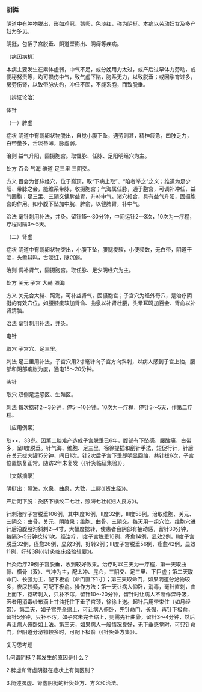 ### 阴挺

阴道中有肿物脱出，形如鸡冠、鹅卵，色淡红，称为阴挺。本病以劳动妇女及多产妇为多见。

阴挺，包括子宫脱垂、阴道壁膨出、阴痔等疾病。

〔病因病机〕

本病主要发生在素体虚弱，中气不足，或分娩用力太过，或产后过早体力劳动，或便秘努责等，均可损伤中气，致气虚下陷，胞系无力，以致脱垂；或因孕育过多，房劳伤肾，以致带脉失约，冲任不固，不能系胞，而致脱垂。

〔辨证论治〕

体针

（一）脾虚

症状  阴道中有鹅卵状物脱出，自觉小腹下坠，遇劳则甚，精神疲惫，四肢乏力，白带量多，舌淡苔薄，脉虚弱。

治则  益气升阳，固摄胞宫。取督脉、任脉、足阳明经穴为主。

处方  百会  气海  维道  足三里  三阴交。

方义  百会为督脉经穴，位于巅顶，取“下病上取”、“陷者举之”之义；维道为足少阳、带脉之会，能维系带脉，收摄胞宫；气海属任脉，通于胞宫，可调补冲任，益气固胞；足三里、三阴交健脾益胃，升补中气。诸穴相合，具有益气升阳，固摄胞宫的作用。如小腹下坠加中脘、脾俞，以健脾胃，补中气。

治法  毫针刺用补法，并灸。留针15～30分钟，中间运针2～3次，10次为一疗程，疗程间隔3～5天。

（二）肾虚

症状  阴道中有鹅卵状物突出，小腹下坠，腰腿痠软，小便频数，无白带，阴道干涩，头晕耳鸣，舌淡红，脉沉弱。

治则  调补肾气，固摄胞宫。取任脉、足少阴经穴为主。

处方  关元  子宫  大赫  照海

方义  关元合大赫、照海，可补益肾气，固摄胞宫；子宫穴为经外奇穴，是治疗阴挺的有效穴位。如腰膝痠软加肾俞、曲泉以补肾壮腰，头晕耳鸣加百会、肾俞以补肾清脑。

治法  毫针刺用补法，并灸。

电针

取穴  子宫穴、足三里。

刺法  足三里用补法，子宫穴用2寸毫针向子宫方向斜刺，以病人感到子宫上抽，腰部和阴部痠胀为度，通电15～20分钟。

头针

取穴  双侧足运感区、生殖区。

刺法  每次捻转2～3分钟，停5～10分钟。10次为一疗程，停针3～5天，作第二疗程。

〔应用例案〕

耿××，33岁。因第二胎难产造成子宫脱垂已6年，腹部有下坠感，腰酸痛，白带多，呈Ⅱ度脱垂。针气海、维胞、足三里，徐徐提插和刮针手法，短促行针，针后在关元拔火罐15分钟，间日1次。针2次后子宫下垂即明显回缩，共针拔6次，子宫位置恢复正常。随访2年未复发（《针灸临证集验》）。

〔文献摘录〕

阴挺出：照海，水泉，曲泉，大敦，上髎(《资生经》)。

产后阴下脱：灸脐下横纹二七壮，照海七壮(《妇人良方》)。

针刺治疗子宫脱垂106例，其中I度16例，Ⅱ度32例，Ⅲ度58例。治取维胞、关元、三阴交；曲骨，关元，阴陵泉；维胞、曲骨、三阴交。每天用一组穴位。维胞穴进针后沿腹股沟斜刺2~4寸，大幅度捻转，使患者会阴部有抽动感，留针30分钟，每隔3~5分钟捻转1次。经治疗，I度子宫脱垂16例，痊愈14例，显效2例，Ⅱ度子宫脱垂32例，痊愈26例，显效3例，好转2例；Ⅲ度子宫脱垂56例，痊愈42例，显效11例，好转3例(《针灸临床经验辑要》)。

针灸治疗29例子宫脱垂，收到较好效果。治疗时以三天为一疗程，第一天取曲骨、横骨（双）、气冲为主，配太冲、昆仑，三阴交、足三里、下巨虚；第二天取命门、长强为主，配下极俞（命门直下1寸）；第三天取命门，如果阴道分泌物较多，夜尿较频，可配下极俞。操作方法：第一天让病人仰卧，消毒，毫针直刺，由上而下，捻转刺入，只补不泻，留针10～20分钟，留针时让病人不断作深呼吸，医者用消毒纱布滴上甘油托住下垂子宫颈，徐徐上送。起针后用带束住（如月经带）。第二天，如子宫完全缩上，可让病人俯卧，先针命门、长强，再针下极俞，留针5分钟，只补不泻，如子宫未完全缩上，则需先针曲骨，留针3～4分钟，然后再让病人俯卧如上法。第三天，如果病人一般情况良好，无下垂感觉时，可只针命门，但阴道分泌物较多时，可配下极俞（《针灸处方集》）。

复习思考题

1.何谓阴挺？其发生的原因是什么？

2.脾虚和肾虚阴挺在症状上有何区别？

3.简述脾虚、肾虚阴挺的针灸处方、方义和治法。